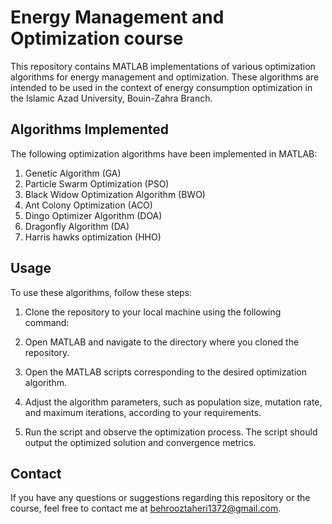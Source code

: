 # Energy Management and Optimization course

This repository contains MATLAB implementations of various optimization algorithms for energy management and optimization. These algorithms are intended to be used in the context of energy consumption optimization in the Islamic Azad University, Bouin-Zahra Branch.

## Algorithms Implemented

The following optimization algorithms have been implemented in MATLAB:

1. Genetic Algorithm (GA)
2. Particle Swarm Optimization (PSO)
3. Black Widow Optimization Algorithm (BWO)
4. Ant Colony Optimization (ACO)
5. Dingo Optimizer Algorithm (DOA)
6. Dragonfly Algorithm (DA)
7. Harris hawks optimization (HHO)

## Usage

To use these algorithms, follow these steps:

1. Clone the repository to your local machine using the following command:

2. Open MATLAB and navigate to the directory where you cloned the repository.

3. Open the MATLAB scripts corresponding to the desired optimization algorithm.

4. Adjust the algorithm parameters, such as population size, mutation rate, and maximum iterations, according to your requirements.

5. Run the script and observe the optimization process. The script should output the optimized solution and convergence metrics.

## Contact

If you have any questions or suggestions regarding this repository or the course, feel free to contact me at behrooztaheri1372@gmail.com.
